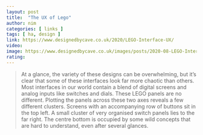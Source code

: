 ```yaml
---
layout: post
title:  "The UX of Lego"
author: nim
categories: [ links ]
tags: [ ha, design ]
link: https://www.designedbycave.co.uk/2020/LEGO-Interface-UX/
video: 
image: https://www.designedbycave.co.uk/images/posts/2020-08-LEGO-Interface-UX/interfaces.jpg
rating: 
---
```


> At a glance, the variety of these designs can be overwhelming, but it’s clear that some of these interfaces look far more chaotic than others. Most interfaces in our world contain a blend of digital screens and analog inputs like switches and dials. These LEGO panels are no different. Plotting the panels across these two axes reveals a few different clusters. Screens with an accompanying row of buttons sit in the top left. A small cluster of very organised switch panels lies to the far right. The centre bottom is occupied by some wild concepts that are hard to understand, even after several glances. 

